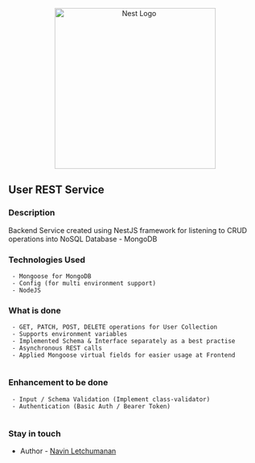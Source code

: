 <p align="center">
  <a href="http://nestjs.com/" target="blank"><img src="https://nestjs.com/img/logo_text.svg" width="320" alt="Nest Logo" /></a>
</p>

## User REST Service

### Description
<p>
  Backend Service created using NestJS framework for listening to CRUD operations into NoSQL Database - MongoDB
</p>

### Technologies Used

```
 - Mongoose for MongoDB
 - Config (for multi environment support)
 - NodeJS
```

### What is done

```
 - GET, PATCH, POST, DELETE operations for User Collection
 - Supports environment variables
 - Implemented Schema & Interface separately as a best practise
 - Asynchronous REST calls
 - Applied Mongoose virtual fields for easier usage at Frontend
 
```

### Enhancement to be done

```
 - Input / Schema Validation (Implement class-validator)
 - Authentication (Basic Auth / Bearer Token)
 
```

### Stay in touch

- Author - [Navin Letchumanan](https://www.linkedin.com/in/navin-letchumanan-b0988b187/)
